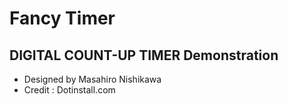 # Fancy Timer
## DIGITAL COUNT-UP TIMER Demonstration
- Designed by Masahiro Nishikawa
- Credit : Dotinstall.com
